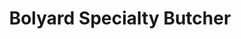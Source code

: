 ---
title: "Bolyard Specialty Butcher"
url: /maplewood/bolyard-specialty-butcher/
shop: Metzgerei
---